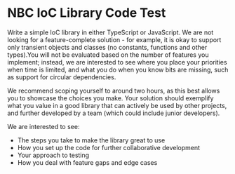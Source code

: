 # NBC IoC Library Code Test

Write a simple IoC library in either TypeScript or JavaScript. We are not looking for a feature-complete solution - for example, it is okay to support only transient objects and classes (no constants, functions and other types).You will not be evaluated based on the number of features you implement; instead, we are interested to see where you place your priorities when time is limited, and what you do when you know bits are missing, such as support for circular dependencies.

We recommend scoping yourself to around two hours, as this best allows you to showcase the choices you make. Your solution should exemplify what you value in a good library that can actively be used by other projects, and further developed by a team (which could include junior developers).

We are interested to see:

- The steps you take to make the library great to use
- How you set up the code for further collaborative development
- Your approach to testing
- How you deal with feature gaps and edge cases
